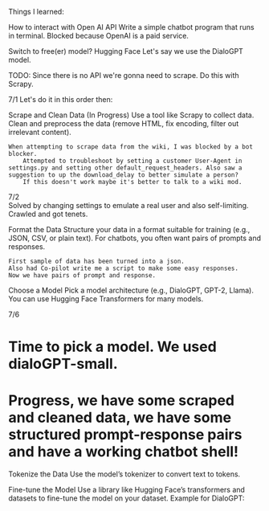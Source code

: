 Things I learned:

How to interact with Open AI API
Write a simple chatbot program that runs in terminal. 
Blocked because OpenAI is a paid service.

Switch to free(er) model? Hugging Face
Let's say we use the DialoGPT model. 

TODO:
Since there is no API we're gonna need to scrape. Do this with Scrapy.

7/1 
Let's do it in this order then:

Scrape and Clean Data (In Progress)
Use a tool like Scrapy to collect data. Clean and preprocess the data (remove HTML, fix encoding, filter out irrelevant content).

    When attempting to scrape data from the wiki, I was blocked by a bot blocker. 
        Attempted to troubleshoot by setting a customer User-Agent in settings.py and setting other default_request_headers. Also saw a suggestion to up the download_delay to better simulate a person?
        If this doesn't work maybe it's better to talk to a wiki mod. 
7/2    
    Solved by changing settings to emulate a real user and also self-limiting.
    Crawled and got tenets.  



Format the Data
Structure your data in a format suitable for training (e.g., JSON, CSV, or plain text). For chatbots, you often want pairs of prompts and responses. 

    First sample of data has been turned into a json.
    Also had Co-pilot write me a script to make some easy responses. 
    Now we have pairs of prompt and response. 

Choose a Model
Pick a model architecture (e.g., DialoGPT, GPT-2, Llama). You can use Hugging Face Transformers for many models.

7/6
# Time to pick a model. We used dialoGPT-small.

# Progress, we have some scraped and cleaned data, we have some structured prompt-response pairs and have a working chatbot shell! 

Tokenize the Data
Use the model’s tokenizer to convert text to tokens.


Fine-tune the Model
Use a library like Hugging Face’s transformers and datasets to fine-tune the model on your dataset. Example for DialoGPT: